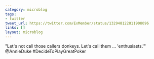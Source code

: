 ```yaml
---
category: microblog
tags:
- twitter
tweet_url: https://twitter.com/ExMember/status/132948122811908096
links: []
layout: microblog
---
```

"Let's not call those callers donkeys. Let's call them … 'enthusiasts.'" @AnnieDuke #DecideToPlayGreatPoker
